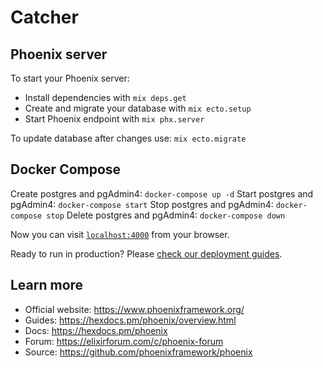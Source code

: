 # Catcher


## Phoenix server
To start your Phoenix server:
  * Install dependencies with `mix deps.get`
  * Create and migrate your database with `mix ecto.setup`
  * Start Phoenix endpoint with `mix phx.server`

To update database after changes use: `mix ecto.migrate`

## Docker Compose
Create postgres and pgAdmin4: `docker-compose up -d`
Start postgres and pgAdmin4: `docker-compose start`
Stop postgres and pgAdmin4: `docker-compose stop`
Delete postgres and pgAdmin4: `docker-compose down`




Now you can visit [`localhost:4000`](http://localhost:4000) from your browser.

Ready to run in production? Please [check our deployment guides](https://hexdocs.pm/phoenix/deployment.html).

## Learn more

  * Official website: https://www.phoenixframework.org/
  * Guides: https://hexdocs.pm/phoenix/overview.html
  * Docs: https://hexdocs.pm/phoenix
  * Forum: https://elixirforum.com/c/phoenix-forum
  * Source: https://github.com/phoenixframework/phoenix

